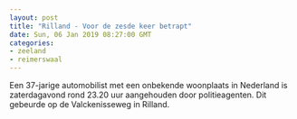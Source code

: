 ```yaml
---
layout: post
title: "Rilland - Voor de zesde keer betrapt"
date: Sun, 06 Jan 2019 08:27:00 GMT
categories: 
- zeeland 
- reimerswaal 
---
```


Een 37-jarige automobilist met een onbekende woonplaats in Nederland is zaterdagavond rond 23.20 uur aangehouden door politieagenten. Dit gebeurde op de Valckenisseweg in Rilland.
